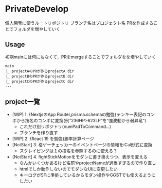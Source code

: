# PrivateDevelop
個人開発に使うルートリポジトリ
ブランチ名はプロジェクト名
PRを作成することでフォルダを増やしていく

## Usage
初期mainには何にもなくて，PRをmergeすることでフォルダをを増やしていく
```
main
|_ projectAのPRが作るprojectA dir
|_ projectBのPRが作るprojectB dir
|_ projectCのPRが作るprojectC dir
...
```

## project一覧

- [WIP] 1. {NextjsのApp Router,prisma.schemaの勉強}テンキー表記のコンボから技名のコンボに変換(例”236HP>623LP”を”強波動から弱昇竜”)
  - これだけ別リポジトリ(numPadToCommand...)
  - ブランチを作り直す 
- [WIP] 2. {React 19 を勉強}勝率計算ページ
- [NotStart] 3. 格ゲーチェッカーのイベントページの情報をiCal形式に変換
  - スクレイピングは１の技名を参照するのに使える？
- [NotStart] 4. fightStickMotionをモダンに書き換えつつ，表示を変える
  - なんかいくつかあるけど名前やprojectNameが適当すぎるので作り直し
  - htmlでしか動作しないのでモダンなUIに変更したい
  - キーログがSFに準拠しているからモダン操作やGGSTでも使えるようにしたい 
